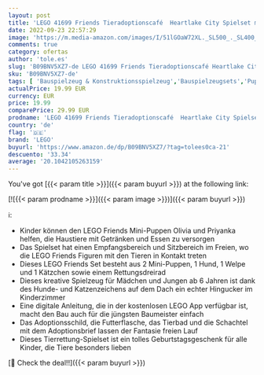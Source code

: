 ```yaml
---
layout: post
title: 'LEGO 41699 Friends Tieradoptionscafé  Heartlake City Spielset mit Tieren und Mini-Puppen zur Rettung der Tiere  Spielzeug ab 6 Jahre'
date: 2022-09-23 22:57:29
image: 'https://m.media-amazon.com/images/I/51lGOaW72XL._SL500_._SL400_.jpg'
comments: true
category: ofertas
author: 'tole.es'
slug: 'B09BNV5XZ7-de LEGO 41699 Friends Tieradoptionscafé Heartlake City...'
sku: 'B09BNV5XZ7-de'
tags: [ 'Bauspielzeug & Konstruktionsspielzeug','Bauspielzeugsets','Puppen & Zubehör','Puppensets','Spielzeug','lego','🇩🇪', ]
actualPrice: 19.99 EUR
currency: EUR
price: 19.99
comparePrice: 29.99 EUR
prodname: 'LEGO 41699 Friends Tieradoptionscafé  Heartlake City Spielset mit Tieren und Mini-Puppen zur Rettung der Tiere  Spielzeug ab 6 Jahre'
country: 'de'
flag: '🇩🇪'
brand: 'LEGO'
buyurl: 'https://www.amazon.de/dp/B09BNV5XZ7/?tag=tolees0ca-21'
descuento: '33.34'
average: '20.1042105263159'
---
```


You've got [{{< param title >}}]({{< param buyurl >}}) at the following link:

[![{{< param prodname >}}]({{< param image >}})]({{< param buyurl >}})

ℹ️:

- Kinder können den LEGO Friends Mini-Puppen Olivia und Priyanka helfen, die Haustiere mit Getränken und Essen zu versorgen
- Das Spielset hat einen Empfangsbereich und Sitzbereich im Freien, wo die LEGO Friends Figuren mit den Tieren in Kontakt treten
- Dieses LEGO Friends Set besteht aus 2 Mini-Puppen, 1 Hund, 1 Welpe und 1 Kätzchen sowie einem Rettungsdreirad
- Dieses kreative Spielzeug für Mädchen und Jungen ab 6 Jahren ist dank des Hunde- und Katzenzeichens auf dem Dach ein echter Hingucker im Kinderzimmer
- Eine digitale Anleitung, die in der kostenlosen LEGO App verfügbar ist, macht den Bau auch für die jüngsten Baumeister einfach
- Das Adoptionsschild, die Futterflasche, das Tierbad und die Schachtel mit dem Adoptionsbrief lassen der Fantasie freien Lauf
- Dieses Tierrettung-Spielset ist ein tolles Geburtstagsgeschenk für alle Kinder, die Tiere besonders lieben

[🛒 Check the deal!!]({{< param buyurl >}})
